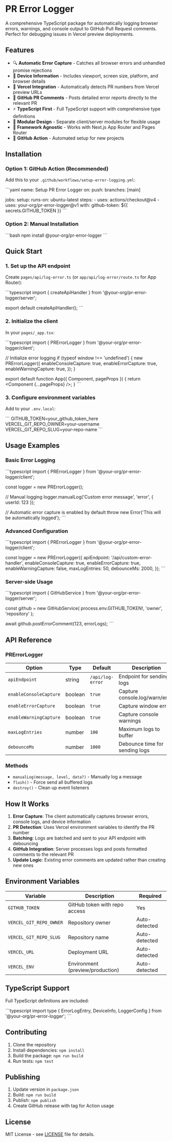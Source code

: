# PR Error Logger

A comprehensive TypeScript package for automatically logging browser errors, warnings, and console output to GitHub Pull Request comments. Perfect for debugging issues in Vercel preview deployments.

## Features

- 🔍 **Automatic Error Capture** - Catches all browser errors and unhandled promise rejections
- 📱 **Device Information** - Includes viewport, screen size, platform, and browser details
- 🚀 **Vercel Integration** - Automatically detects PR numbers from Vercel preview URLs
- 📝 **GitHub PR Comments** - Posts detailed error reports directly to the relevant PR
- ⚡ **TypeScript First** - Full TypeScript support with comprehensive type definitions
- 🧩 **Modular Design** - Separate client/server modules for flexible usage
- 🎯 **Framework Agnostic** - Works with Next.js App Router and Pages Router
- 🤖 **GitHub Action** - Automated setup for new projects

## Installation

### Option 1: GitHub Action (Recommended)

Add this to your `.github/workflows/setup-error-logging.yml`:

\`\`\`yaml
name: Setup PR Error Logger
on:
  push:
    branches: [main]

jobs:
  setup:
    runs-on: ubuntu-latest
    steps:
      - uses: actions/checkout@v4
      - uses: your-org/pr-error-logger@v1
        with:
          github-token: \${{ secrets.GITHUB_TOKEN }}
\`\`\`

### Option 2: Manual Installation

\`\`\`bash
npm install @your-org/pr-error-logger
\`\`\`

## Quick Start

### 1. Set up the API endpoint

Create `pages/api/log-error.ts` (or `app/api/log-error/route.ts` for App Router):

\`\`\`typescript
import { createApiHandler } from '@your-org/pr-error-logger/server';

export default createApiHandler();
\`\`\`

### 2. Initialize the client

In your `pages/_app.tsx`:

\`\`\`typescript
import { PRErrorLogger } from '@your-org/pr-error-logger/client';

// Initialize error logging
if (typeof window !== 'undefined') {
  new PRErrorLogger({
    enableConsoleCapture: true,
    enableErrorCapture: true,
    enableWarningCapture: true,
  });
}

export default function App({ Component, pageProps }) {
  return <Component {...pageProps} />;
}
\`\`\`

### 3. Configure environment variables

Add to your `.env.local`:

\`\`\`
GITHUB_TOKEN=your_github_token_here
VERCEL_GIT_REPO_OWNER=your-username
VERCEL_GIT_REPO_SLUG=your-repo-name
\`\`\`

## Usage Examples

### Basic Error Logging

\`\`\`typescript
import { PRErrorLogger } from '@your-org/pr-error-logger/client';

const logger = new PRErrorLogger();

// Manual logging
logger.manualLog('Custom error message', 'error', { userId: 123 });

// Automatic error capture is enabled by default
throw new Error('This will be automatically logged');
\`\`\`

### Advanced Configuration

\`\`\`typescript
import { PRErrorLogger } from '@your-org/pr-error-logger/client';

const logger = new PRErrorLogger({
  apiEndpoint: '/api/custom-error-handler',
  enableConsoleCapture: true,
  enableErrorCapture: true,
  enableWarningCapture: false,
  maxLogEntries: 50,
  debounceMs: 2000,
});
\`\`\`

### Server-side Usage

\`\`\`typescript
import { GitHubService } from '@your-org/pr-error-logger/server';

const github = new GitHubService(
  process.env.GITHUB_TOKEN!,
  'owner',
  'repository'
);

await github.postErrorComment(123, errorLogs);
\`\`\`

## API Reference

### PRErrorLogger

| Option | Type | Default | Description |
|--------|------|---------|-------------|
| `apiEndpoint` | string | `/api/log-error` | Endpoint for sending logs |
| `enableConsoleCapture` | boolean | `true` | Capture console.log/warn/error |
| `enableErrorCapture` | boolean | `true` | Capture window errors |
| `enableWarningCapture` | boolean | `true` | Capture console warnings |
| `maxLogEntries` | number | `100` | Maximum logs to buffer |
| `debounceMs` | number | `1000` | Debounce time for sending logs |

### Methods

- `manualLog(message, level, data?)` - Manually log a message
- `flush()` - Force send all buffered logs
- `destroy()` - Clean up event listeners

## How It Works

1. **Error Capture**: The client automatically captures browser errors, console logs, and device information
2. **PR Detection**: Uses Vercel environment variables to identify the PR number
3. **Batching**: Logs are batched and sent to your API endpoint with debouncing
4. **GitHub Integration**: Server processes logs and posts formatted comments to the relevant PR
5. **Update Logic**: Existing error comments are updated rather than creating new ones

## Environment Variables

| Variable | Description | Required |
|----------|-------------|----------|
| `GITHUB_TOKEN` | GitHub token with repo access | Yes |
| `VERCEL_GIT_REPO_OWNER` | Repository owner | Auto-detected |
| `VERCEL_GIT_REPO_SLUG` | Repository name | Auto-detected |
| `VERCEL_URL` | Deployment URL | Auto-detected |
| `VERCEL_ENV` | Environment (preview/production) | Auto-detected |

## TypeScript Support

Full TypeScript definitions are included:

\`\`\`typescript
import type { 
  ErrorLogEntry, 
  DeviceInfo, 
  LoggerConfig 
} from '@your-org/pr-error-logger';
\`\`\`

## Contributing

1. Clone the repository
2. Install dependencies: `npm install`
3. Build the package: `npm run build`
4. Run tests: `npm test`

## Publishing

1. Update version in `package.json`
2. Build: `npm run build`
3. Publish: `npm publish`
4. Create GitHub release with tag for Action usage

## License

MIT License - see [LICENSE](LICENSE) file for details.